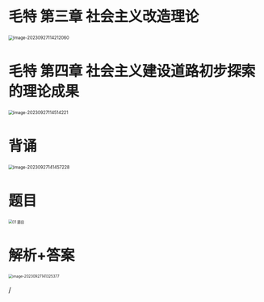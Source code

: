 # 毛特 第三章 社会主义改造理论

<img src="https://cvp.oss-cn-shanghai.aliyuncs.com/picgo/202309271142169.png" alt="image-20230927114212060" style="zoom:60%;" />

# 毛特 第四章 社会主义建设道路初步探索的理论成果

<img src="https://cvp.oss-cn-shanghai.aliyuncs.com/picgo/202309271145349.png" alt="image-20230927114514221" style="zoom:60%;" />



# 背诵

<img src="https://cvp.oss-cn-shanghai.aliyuncs.com/picgo/202309271414279.png" alt="image-20230927141457228" style="zoom:60%;" />



# 题目

<img src="https://cvp.oss-cn-shanghai.aliyuncs.com/picgo/202309271355748.png" alt="01 题目" style="zoom:50%;" />



# 解析+答案

<img src="https://cvp.oss-cn-shanghai.aliyuncs.com/picgo/202309271413593.png" alt="image-20230927141325377" style="zoom:50%;" />



/
